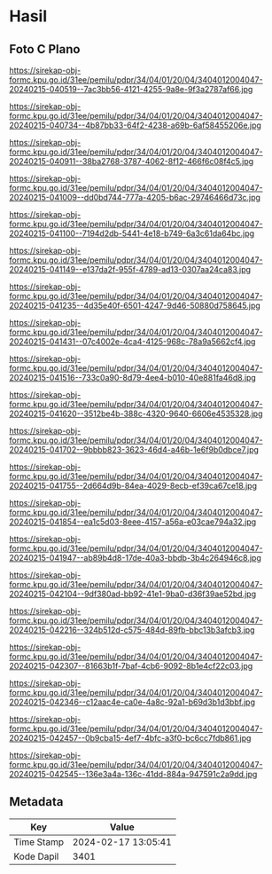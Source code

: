 # Hasil

## Foto C Plano

https://sirekap-obj-formc.kpu.go.id/31ee/pemilu/pdpr/34/04/01/20/04/3404012004047-20240215-040519--7ac3bb56-4121-4255-9a8e-9f3a2787af66.jpg

https://sirekap-obj-formc.kpu.go.id/31ee/pemilu/pdpr/34/04/01/20/04/3404012004047-20240215-040734--4b87bb33-64f2-4238-a69b-6af58455206e.jpg

https://sirekap-obj-formc.kpu.go.id/31ee/pemilu/pdpr/34/04/01/20/04/3404012004047-20240215-040911--38ba2768-3787-4062-8f12-466f6c08f4c5.jpg

https://sirekap-obj-formc.kpu.go.id/31ee/pemilu/pdpr/34/04/01/20/04/3404012004047-20240215-041009--dd0bd744-777a-4205-b6ac-29746466d73c.jpg

https://sirekap-obj-formc.kpu.go.id/31ee/pemilu/pdpr/34/04/01/20/04/3404012004047-20240215-041100--7194d2db-5441-4e18-b749-6a3c61da64bc.jpg

https://sirekap-obj-formc.kpu.go.id/31ee/pemilu/pdpr/34/04/01/20/04/3404012004047-20240215-041149--e137da2f-955f-4789-ad13-0307aa24ca83.jpg

https://sirekap-obj-formc.kpu.go.id/31ee/pemilu/pdpr/34/04/01/20/04/3404012004047-20240215-041235--4d35e40f-6501-4247-9d46-50880d758645.jpg

https://sirekap-obj-formc.kpu.go.id/31ee/pemilu/pdpr/34/04/01/20/04/3404012004047-20240215-041431--07c4002e-4ca4-4125-968c-78a9a5662cf4.jpg

https://sirekap-obj-formc.kpu.go.id/31ee/pemilu/pdpr/34/04/01/20/04/3404012004047-20240215-041516--733c0a90-8d79-4ee4-b010-40e881fa46d8.jpg

https://sirekap-obj-formc.kpu.go.id/31ee/pemilu/pdpr/34/04/01/20/04/3404012004047-20240215-041620--3512be4b-388c-4320-9640-6606e4535328.jpg

https://sirekap-obj-formc.kpu.go.id/31ee/pemilu/pdpr/34/04/01/20/04/3404012004047-20240215-041702--9bbbb823-3623-46d4-a46b-1e6f9b0dbce7.jpg

https://sirekap-obj-formc.kpu.go.id/31ee/pemilu/pdpr/34/04/01/20/04/3404012004047-20240215-041755--2d664d9b-84ea-4029-8ecb-ef39ca67ce18.jpg

https://sirekap-obj-formc.kpu.go.id/31ee/pemilu/pdpr/34/04/01/20/04/3404012004047-20240215-041854--ea1c5d03-8eee-4157-a56a-e03cae794a32.jpg

https://sirekap-obj-formc.kpu.go.id/31ee/pemilu/pdpr/34/04/01/20/04/3404012004047-20240215-041947--ab89b4d8-17de-40a3-bbdb-3b4c264946c8.jpg

https://sirekap-obj-formc.kpu.go.id/31ee/pemilu/pdpr/34/04/01/20/04/3404012004047-20240215-042104--9df380ad-bb92-41e1-9ba0-d36f39ae52bd.jpg

https://sirekap-obj-formc.kpu.go.id/31ee/pemilu/pdpr/34/04/01/20/04/3404012004047-20240215-042216--324b512d-c575-484d-89fb-bbc13b3afcb3.jpg

https://sirekap-obj-formc.kpu.go.id/31ee/pemilu/pdpr/34/04/01/20/04/3404012004047-20240215-042307--81663b1f-7baf-4cb6-9092-8b1e4cf22c03.jpg

https://sirekap-obj-formc.kpu.go.id/31ee/pemilu/pdpr/34/04/01/20/04/3404012004047-20240215-042346--c12aac4e-ca0e-4a8c-92a1-b69d3b1d3bbf.jpg

https://sirekap-obj-formc.kpu.go.id/31ee/pemilu/pdpr/34/04/01/20/04/3404012004047-20240215-042457--0b9cba15-4ef7-4bfc-a3f0-bc6cc7fdb861.jpg

https://sirekap-obj-formc.kpu.go.id/31ee/pemilu/pdpr/34/04/01/20/04/3404012004047-20240215-042545--136e3a4a-136c-41dd-884a-947591c2a9dd.jpg


## Metadata

| Key        | Value               |
| ---------- | ------------------- |
| Time Stamp | 2024-02-17 13:05:41 |
| Kode Dapil | 3401                |



